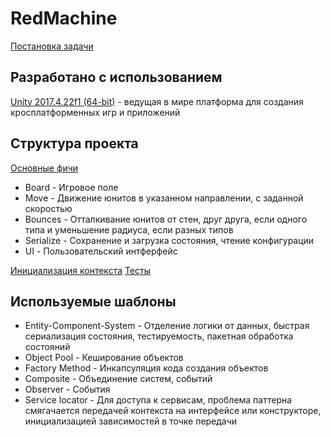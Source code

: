 # RedMachine

[Постановка задачи](https://github.com/fornetjob/RedMachine/blob/master/RedMachine/Assets/Editor/Documentation/ProgrammerTest.pdf)

## Разработано с использованием

[Unity 2017.4.22f1 (64-bit)](https://unity3d.com/unity/whats-new/2017.4.22) - ведущая в мире платформа для создания кросплатформенных игр и приложений

## Структура проекта

[Основные фичи](https://github.com/fornetjob/RedMachine/tree/master/RedMachine/Assets/Scripts/Features)
- Board - Игровое поле
- Move - Движение юнитов в указанном направлении, с заданной скоростью
- Bounces - Отталкивание юнитов от стен, друг друга, если одного типа и уменьшение радиуса, если разных типов
- Serialize - Сохранение и загрузка состояния, чтение конфигурации
- UI - Пользовательский интферфейс

[Инициализация контекста](https://github.com/fornetjob/RedMachine/blob/master/RedMachine/Assets/Scripts/GameBehaviour.cs)
[Тесты](https://github.com/fornetjob/RedMachine/tree/master/RedMachine/Assets/Editor)

## Используемые шаблоны

- Entity-Component-System - Отделение логики от данных, быстрая сериализация состояния, тестируемость, пакетная обработка состояний
- Object Pool - Кеширование объектов
- Factory Method - Инкапсуляция кода создания объектов
- Composite - Объединение систем, событий
- Observer - События
- Service locator - Для доступа к сервисам, проблема паттерна смягачается передачей контекста на интерфейсе или конструкторе, инициализацией зависимостей в точке передачи
